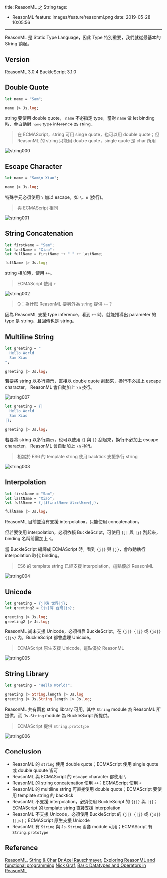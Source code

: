 title: ReasonML 之 String
tags:
  - ReasonML
feature: images/feature/reasonml.png
date: 2019-05-28 10:05:56
---
ReasonML 是 Static Type Language，因此 Type 特別重要，我們就從最基本的 String 談起。

<!-- more -->

## Version

ReasonML 3.0.4
BuckleScript 3.1.0

## Double Quote

```ocaml
let name = "Sam";

name |> Js.log;
```

string 要使用 double quote， `name` 不必指定 type，當對 `name` 做 let binding 時，會自動對 `name` type inference 為 string。

> 在 ECMAScript，string 可用 single quote，也可以用 double quote；但 ReasonML 的 string 只能用 double quote，single quote 是 char 所用

![string000](/images/reasonml/string/string000.png)

## Escape Character

```ocaml
let name = "Sam\n Xiao";

name |> Js.log;
```

特殊字元必須使用 `\` 加以 escape，如 `\`、`n` (換行)。

> 與 ECMAScript 相同

![string001](/images/reasonml/string/string001.png)

## String Concatenation

```javascript
let firstName = "Sam";
let lastName = "Xiao";
let fullName = firstName ++ " " ++ lastName;

fullName |> Js.log;
```

string 相加時，使用 `++`。

> ECMAScript 使用 `+`

![string002](/images/reasonml/string/string002.png)

> Q：為什麼 ReasonML 要另外為 string 提供 `++` ?

因為 ReasonML 支援 type inference，看到 `++` 時，就能推導出 parameter 的 type 是 string，且回傳也是 string。

## Multiline String

```ocaml
let greeting = "
  Hello World
  Sam Xiao
";

greeting |> Js.log;
```

若要將  string 以多行顯示，直接以 double quote 刮起來，換行不必加上 escape character， ReasonML 會自動加上 `\n` 換行。


![string007](/images/reasonml/string/string007.png)

```ocaml
let greeting = {|
  Hello World
  Sam Xiao
|};

greeting |> Js.log;
```


若要將  string 以多行顯示，也可以使用 `{|` 與 `|}` 刮起來，換行不必加上 escape character， ReasonML 會自動加上 `\n` 換行。

> 相當於 ES6 的 template string 使用 backtick 支援多行 string

![string003](/images/reasonml/string/string003.png)

## Interpolation

```ocaml
let firstName = "Sam";
let lastName = "Xiao";
let fullName = {j|$firstName $lastName|j};

fullName |> Js.log;
```

ReasonML 目前並沒有支援 interpolation，只能使用 concatenation。

但若要使用 interpolation，必須依賴 BuckleScript，可使用 `{j|` 與 `|j}` 刮起來，binding 名稱前需加上 `$`。

當 BuckleScript 編譯成 ECMAScript 時，看到 `{j|}` 與 `|j}`，會啟動執行 interpolation 取代 binding。

> ES6 的 template string 已經支援 interpolation，這點優於 ReasonML

![string004](/images/reasonml/string/string004.png)

## Unicode

```ocaml
let greeting = {j|嗨 世界|j};
let greeting2 = {js|嗨 台灣|js};

greeting |> Js.log;
greeting2 |> Js.log;
```

ReasonML 尚未支援 Unicode，必須得靠 BuckleScript，在 `{j|} {|j}` 或 `{js|} {|js}` 內，BuckleScript 都會處理 Unicode。

> ECMAScript 原生支援 Unicode，這點優於 ReasonML

![string005](/images/reasonml/string/string005.png)

## String Library

```ocaml
let greeting = "Hello World!";

greeting |> String.length |> Js.log;
greeting |> Js.String.length |> Js.log;
```

ReasonML 共有兩套 string library 可用，其中 `String` module 為 ReasonML 所提供，而 `Js.String` module 為 BuckleScript 所提供。

> ECMAScript 提供 `String.prototype`

![string006](/images/reasonml/string/string006.png)

## Conclusion

* ReasonML 的 `string` 使用 double quote；ECMAScript 使用 single quote 或 double quoute 皆可
* ReasonML 與 ECMAScript 的 escape character 都使用 `\`
* ReasonML 的 string concatenation 使用 `++`；ECMAScript 使用 `+`
* ReasonML 的 multiline string 可直接使用 double quote；ECMAScript 要使用 template string 的 backtick
* ReasonML 不支援 interpolation，必須使用 BuckleScript 的  `{j|}` 與 `|j}`；ECMAScript 的 template string 直接支援 interpolation
* ReasonML 不支援 Unicode，必須使用 BuckleScript 的  `{j|} {|j}` 或 `{js|} {|js}`；ECMAScript 原生支援 Unicode
* ReasonML 有 `String` 與 `Js.String` 兩套 module 可用；ECMAScript 有 `String.prototype` 

## Reference

[ReasonML](https://reasonml.github.io/en/), [String & Char](https://reasonml.github.io/docs/en/string-and-char)
[Dr.Axel Rauschmayer](https://twitter.com/rauschma), [Exploring ReasonML and functional programming](http://reasonmlhub.com/exploring-reasonml/ch_basic-types.html#strings)
[Nick Graf](https://egghead.io/instructors/nik-graf), [Basic Datatypes and Operators in ReasonML](https://egghead.io/lessons/reason-basic-datatypes-and-operators-in-reason)